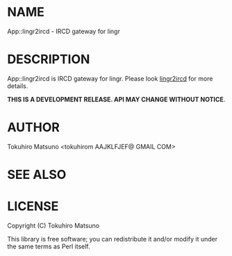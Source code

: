 # NAME

App::lingr2ircd - IRCD gateway for lingr

# DESCRIPTION

App::lingr2ircd is IRCD gateway for lingr. Please look [lingr2ircd](http://search.cpan.org/perldoc?lingr2ircd) for more details.

__THIS IS A DEVELOPMENT RELEASE. API MAY CHANGE WITHOUT NOTICE__.

# AUTHOR

Tokuhiro Matsuno <tokuhirom AAJKLFJEF@ GMAIL COM>

# SEE ALSO

# LICENSE

Copyright (C) Tokuhiro Matsuno

This library is free software; you can redistribute it and/or modify
it under the same terms as Perl itself.
